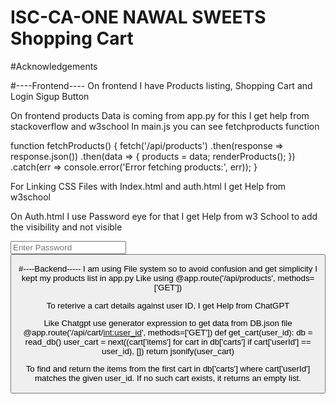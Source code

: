 # ISC-CA-ONE NAWAL SWEETS Shopping Cart
#Acknowledgements

#----Frontend----
On frontend I have Products listing, Shopping Cart and Login Sigup Button 

On frontend products Data is coming from app.py for this I get help from stackoverflow and w3school
In main.js you can see  fetchproducts function

function fetchProducts() {
  fetch('/api/products')
    .then(response => response.json())
    .then(data => {
      products = data;
      renderProducts();
    })
    .catch(err => console.error('Error fetching products:', err));
}


For Linking CSS Files with Index.html and auth.html I get Help from w3school

 <link rel="stylesheet" href="../static/css/style.css">
  <!-- Font Awesome for icons if needed -->
  <link rel="stylesheet" href="https://cdnjs.cloudflare.com/ajax/libs/font-awesome/6.0.0-beta3/css/all.min.css">


  On Auth.html I use Password eye  for that I get Help from w3 School to add the visibility and not visible
   <div class="password-container">
        <input type="password" id="signup-password" placeholder="Enter Password" required />
        <button type="button" class="toggle-password" onclick="togglePassword('signup-password', this)">
          <i class="fa fa-eye"></i> 



#----Backend-----
I am using File system so to avoid confusion and get simplicity I kept my products list in app.py
Like using
@app.route('/api/products', methods=['GET'])

To reterive a cart details against user ID, I get Help from ChatGPT

Like Chatgpt use generator expression to get data from DB.json file 
@app.route('/api/cart/<int:user_id>', methods=['GET'])
def get_cart(user_id):
    db = read_db()
    user_cart = next((cart['items'] for cart in db['carts'] if cart['userId'] == user_id), [])
    return jsonify(user_cart)

To find and return the items from the first cart in db['carts'] where cart['userId'] matches the given user_id.
If no such cart exists, it returns an empty list.
